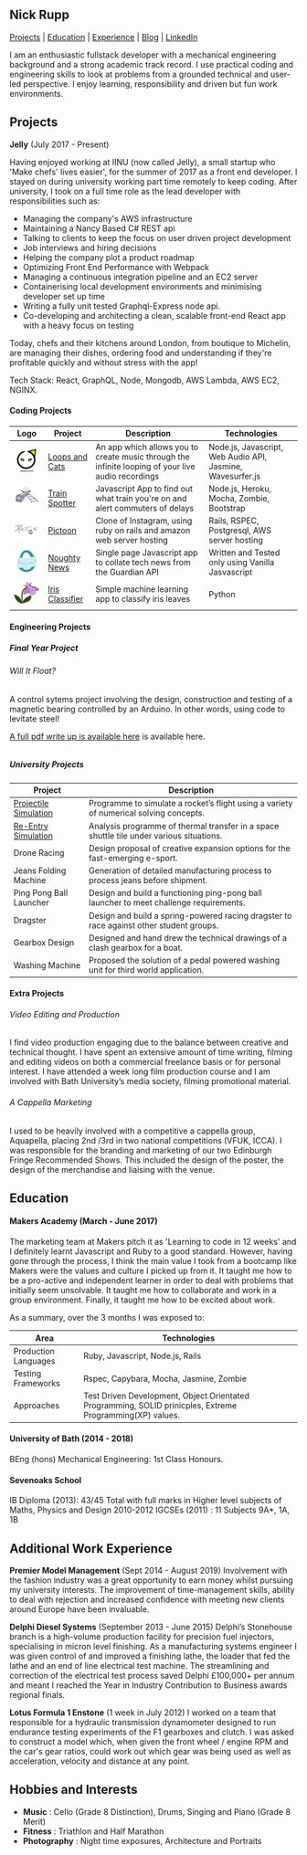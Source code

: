 ## Nick Rupp

[Projects](#projects) | [Education](#education) | [Experience](#experience) | [Blog](https://medium.com/@nickrupp95) | [LinkedIn](https://www.linkedin.com/in/nick-rupp-16663912a/)

I am an enthusiastic fullstack developer with a mechanical engineering background and a strong academic track record. I use practical coding and engineering skills to look at problems from a grounded technical and user-led perspective. I enjoy learning, responsibility and driven but fun work environments.

## Projects

**Jelly** (July 2017 - Present)

Having enjoyed working at IINU (now called Jelly), a small startup who 'Make chefs' lives easier', for the summer of 2017 as a front end developer. I stayed on during university working part time remotely to keep coding. After university, I took on a full time role as the lead developer with responsibilities such as:

- Managing the company's AWS infrastructure
- Maintaining a Nancy Based C# REST api
- Talking to clients to keep the focus on user driven project development
- Job interviews and hiring decisions
- Helping the company plot a product roadmap
- Optimizing Front End Performance with Webpack
- Managing a continuous integration pipeline and an EC2 server
- Containerising local development environments and minimising developer set up time
- Writing a fully unit tested Graphql-Express node api.
- Co-developing and architecting a clean, scalable front-end React app with a heavy focus on testing

Today, chefs and their kitchens around London, from boutique to Michelin, are managing their dishes, ordering food and understanding if they're profitable quickly and without stress with the app!

Tech Stack: React, GraphQL, Node, Mongodb, AWS Lambda, AWS EC2, NGINX.

#### Coding Projects

| Logo                                         | Project                                                             | Description                                                                                        | Technologies                                               |
| -------------------------------------------- | ------------------------------------------------------------------- | -------------------------------------------------------------------------------------------------- | ---------------------------------------------------------- |
| ![Loops and Cats Logo](pictures/LandC.png)   | [Loops and Cats](https://github.com/whatsrupp/loops-and-cats)       | An app which allows you to create music through the infinite looping of your live audio recordings | Node.js, Javascript, Web Audio API, Jasmine, Wavesurfer.js |
| ![Loops and Cats Logo](pictures/Train.png)   | [Train Spotter](https://github.com/whatsrupp/train-spotter)         | Javascript App to find out what train you're on and alert commuters of delays                      | Node.js, Heroku, Mocha, Zombie, Bootstrap                  |
| ![Loops and Cats Logo](pictures/Pictoon.png) | [Pictoon](https://github.com/whatsrupp/toon)                        | Clone of Instagram, using ruby on rails and amazon web server hosting                              | Rails, RSPEC, Postgresql, AWS server hosting               |
| ![Loops and Cats Logo](pictures/Noughty.png) | [Noughty News](https://github.com/whatsrupp/noughty-news)           | Single page Javascript app to collate tech news from the Guardian API                              | Written and Tested only using Vanilla Jasvascript          |
| ![Loops and Cats Logo](pictures/Iris.png)    | [Iris Classifier](https://github.com/whatsrupp/iris-classification) | Simple machine learning app to classify iris leaves                                                | Python                                                     |

#### Engineering Projects

##### Final Year Project

###### Will It Float?

A control sytems project involving the design, construction and testing of a magnetic bearing controlled by an Arduino. In other words, using code to levitate steel! 

[A full pdf write up is available here](https://drive.google.com/open?id=1zS4_EALHm6-gAL2HXCHWJI7QMQ3Zky8M) is available here.

######

##### University Projects

| Project                                                                       | Description                                                                              |
| ----------------------------------------------------------------------------- | ---------------------------------------------------------------------------------------- |
| [Projectile Simulation](https://github.com/whatsrupp/matlab-projectile-model) | Programme to simulate a rocket’s flight using a variety of numerical solving concepts.   |
| [Re-Entry Simulation](https://github.com/whatsrupp/matlab-shuttle-model)      | Analysis programme of thermal transfer in a space shuttle tile under various situations. |
| Drone Racing                                                                  | Design proposal of creative expansion options for the fast-emerging e-sport.             |
| Jeans Folding Machine                                                         | Generation of detailed manufacturing process to process jeans before shipment.           |
| Ping Pong Ball Launcher                                                       | Design and build a functioning ping-pong ball launcher to meet challenge requirements.   |
| Dragster                                                                      | Design and build a spring-powered racing dragster to race against other student groups.  |
| Gearbox Design                                                                | Designed and hand drew the technical drawings of a clash gearbox for a boat.             |
| Washing Machine                                                               | Proposed the solution of a pedal powered washing unit for third world application.       |

#### Extra Projects

###### Video Editing and Production

I find video production engaging due to the balance between creative and technical thought. I have spent an extensive amount of time writing, filming and editing videos on both a commercial freelance basis or for personal interest. I have attended a week long film production course and I am involved with Bath University’s media society, filming promotional material.

###### A Cappella Marketing

I used to be heavily involved with a competitive a cappella group, Aquapella, placing 2nd /3rd in two national competitions (VFUK, ICCA). I was responsible for the branding and marketing of our two Edinburgh Fringe Recommended Shows. This included the design of the poster, the design of the merchandise and liaising with the venue.

## Education

#### Makers Academy (March - June 2017)

The marketing team at Makers pitch it as 'Learning to code in 12 weeks' and I definitely learnt Javascript and Ruby to a good standard. However, having gone through the process, I think the main value I took from a bootcamp like Makers were the values and culture I picked up from it.
It taught me how to be a pro-active and independent learner in order to deal with problems that initially seem unsolvable. It taught me how to collaborate and work in a group environment. Finally, it taught me how to be excited about work.

As a summary, over the 3 months I was exposed to:

| Area                 | Technologies                                                                                              |
| -------------------- | --------------------------------------------------------------------------------------------------------- |
| Production Languages | Ruby, Javascript, Node.js, Rails                                                                          |
| Testing Frameworks   | Rspec, Capybara, Mocha, Jasmine, Zombie                                                                   |
| Approaches           | Test Driven Development, Object Orientated Programming, SOLID prinicples, Extreme Programming(XP) values. |

#### University of Bath (2014 - 2018)

BEng (hons) Mechanical Engineering: 1st Class Honours.

#### Sevenoaks School

IB Diploma (2013): 43/45 Total with full marks in Higher level subjects of Maths, Physics and Design 2010-2012
IGCSEs (2011) : 11 Subjects 9A\*, 1A, 1B

## Additional Work Experience

**Premier Model Management** (Sept 2014 - August 2019)
Involvement with the fashion industry was a great opportunity to earn money whilst pursuing my university interests. The improvement of time-management skills, ability to deal with rejection and increased confidence with meeting new clients around Europe have been invaluable.

**Delphi Diesel Systems** (September 2013 - June 2015)
Delphi’s Stonehouse branch is a high-volume production facility for precision fuel injectors, specialising in micron level finishing. As a manufacturing systems engineer I was given control of and improved a finishing lathe, the loader that fed the lathe and an end of line electrical test machine. The streamlining and correction of the electrical test process saved Delphi £100,000+ per annum and meant I reached the Year in Industry Contribution to Business awards regional finals.

**Lotus Formula 1 Enstone** (1 week in July 2012)
I worked on a team that responsible for a hydraulic transmission dynamometer designed to run endurance testing experiments of the F1 gearboxes and clutch. I was asked to construct a model which, when given the front wheel / engine RPM and the car's gear ratios, could work out which gear was being used as well as acceleration, velocity and distance at any point.

## Hobbies and Interests

- **Music** : Cello (Grade 8 Distinction), Drums, Singing and Piano (Grade 8 Merit)
- **Fitness** : Triathlon and Half Marathon
- **Photography** : Night time exposures, Architecture and Portraits
